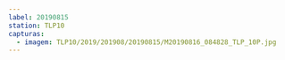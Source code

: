 ```yaml
---
label: 20190815
station: TLP10
capturas:
  - imagem: TLP10/2019/201908/20190815/M20190816_084828_TLP_10P.jpg
---
```

